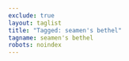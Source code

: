 ```yaml
---
exclude: true
layout: taglist
title: "Tagged: seamen's bethel"
tagname: seamen's bethel
robots: noindex
---
```

